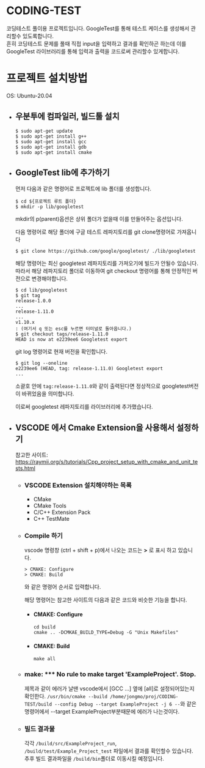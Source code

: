 # CODING-TEST
코딩테스트 풀이용 프로젝트입니다. GoogleTest를 통해 테스트 케이스를 생성해서 관리할수 있도록합니다.  
흔히 코딩테스트 문제를 풀때 직접 input을 입력하고 결과를 확인하곤 하는데 이를 GoogleTest 라이브러리를 통해 입력과 출력을 코드로써 관리할수 있게합니다.                 



# 프로젝트 설치방법
  OS: Ubuntu-20.04
- ## 우분투에 컴파일러, 빌드툴 설치
  ```
  $ sudo apt-get update
  $ sudo apt-get install g++
  $ sudo apt-get install gcc
  $ sudo apt-get install gdb
  $ sudo apt-get install cmake
  ```
- ## GoogleTest lib에 추가하기
    먼저 다음과 같은 명령어로 프로젝트에 lib 폴더를 생성합니다.
    ```
    $ cd ${프로젝트 루트 폴더}
    $ mkdir -p lib/googletest
    ```
    mkdir의 p(parent)옵션은 상위 폴더가 없을때 이를 만들어주는 옵션입니다.  

    다음 명령어로 해당 폴더에 구글 테스트 레파지토리를 git clone명령어로 가져옵니다
    ```
    $ git clone https://github.com/google/googletest/ ./lib/googletest
    ```
    해당 명령어는 최신 googletest 레파지토리를 가져오기에 빌드가 안될수 있습니다.  
    따라서 해당 레파지토리 폴더로 이동하여 git checkout 명령어를 통해 안정적인 버전으로 변경해야합니다.
    ```
    $ cd lib/googletest
    $ git tag
    release-1.0.0
    ...
    release-1.11.0
    ...
    v1.10.x
    : (여기서 q 또는 esc를 누르면 터미널로 돌아옵니다.)
    $ git checkout tags/release-1.11.0
    HEAD is now at e2239ee6 Googletest export
    ```
    
    git log 명령어로 현재 버전을 확인합니다.

    ```
    $ git log --oneline
    e2239ee6 (HEAD, tag: release-1.11.0) Googletest export
    ...
    ```
    소괄호 안에 `tag:release-1.11.0`와 같이 출력된다면 정상적으로 googletest버전이 바뀌었음을 의미합니다.

    이로써 googletest 레파지토리를 라이브러리에 추가했습니다.

- ## VSCODE 에서 Cmake Extension을 사용해서 설정하기
    참고한 사이트: https://raymii.org/s/tutorials/Cpp_project_setup_with_cmake_and_unit_tests.html
  - ### VSCODE Extension 설치해야하는 목록
    - CMake
    - CMake Tools
    - C/C++ Extension Pack
    - C++ TestMate
  - ### Compile 하기
    vscode 명령창 (ctrl + shift + p)에서 나오는 코드는 **>** 로 표시 하고 있습니다.
    ```
    > CMAKE: Configure
    > CMAKE: Build
    ```
    와 같은 명령어 순서로 입력합니다.

    해당 명령어는 참고한 사이트의 다음과 같은 코드와 비슷한 기능을 합니다.
    - #### CMAKE: Configure
        ```
        cd build
        cmake .. -DCMKAE_BUILD_TYPE=Debug -G "Unix Makefiles"
        ```
    - #### CMAKE: Build
        ```
        make all
        ```
  - ### make: *** No rule to make target 'ExampleProject'.  Stop.
    제목과 같이 에러가 날땐 vscode에서 [GCC ...] 옆에 [all]로 설정되어있는지 확인한다. 
    `/usr/bin/cmake --build /home/jongmo/proj/CODING-TEST/build --config Debug --target ExampleProject -j 6 --`와 같은 명령어에서 --target ExampleProject부분때문에 에러가 나는것이다.
  - ### 빌드 결과물 
    각각 `/build/src/ExampleProject_run`, `/build/test/Example_Project_test` 파일에서 결과를 확인할수 있습니다.
    추후 빌드 결과파일을 `/build/bin`폴더로 이동시킬 예정입니다.
    
